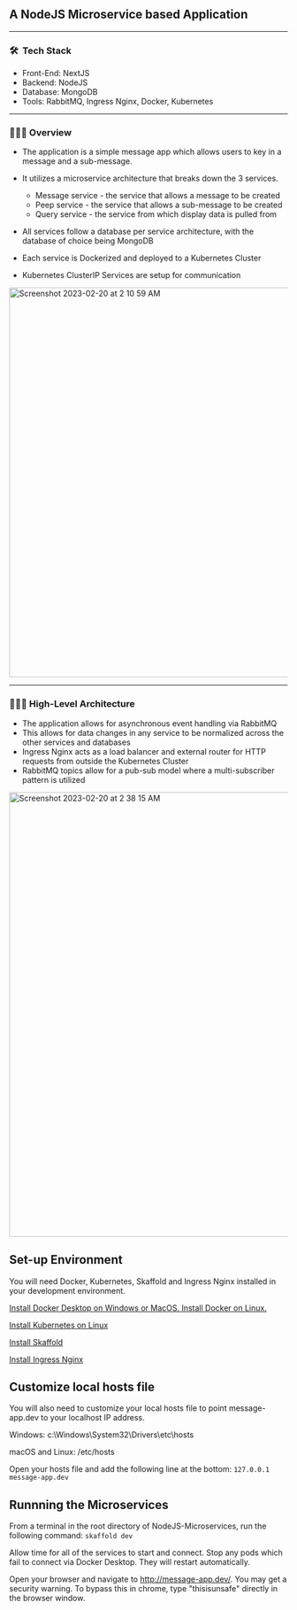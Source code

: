 ## A NodeJS Microservice based Application

---

### 🛠 &nbsp;Tech Stack

- Front-End: NextJS
- Backend: NodeJS
- Database: MongoDB
- Tools: RabbitMQ, Ingress Nginx, Docker, Kubernetes

---

### 🧑🏼‍🔬 Overview

 - The application is a simple message app which allows users to key in a message and a sub-message. 
 - It utilizes a microservice architecture that breaks down the 3 services.
 
    - Message service - the service that allows a message to be created
    - Peep service - the service that allows a sub-message to be created
    - Query service - the service from which display data is pulled from

 - All services follow a database per service architecture, with the database of choice being MongoDB
 - Each service is Dockerized and deployed to a Kubernetes Cluster
 - Kubernetes ClusterIP Services are setup for communication

<img width="704" alt="Screenshot 2023-02-20 at 2 10 59 AM" src="https://user-images.githubusercontent.com/72048640/219968647-0c076177-f4f2-484c-b3d9-4255b4228475.png">

---

### 🧑🏼‍🔬 High-Level Architecture

- The application allows for asynchronous event handling via RabbitMQ
- This allows for data changes in any service to be normalized across the other services and databases
- Ingress Nginx acts as a load balancer and external router for HTTP requests from outside the Kubernetes Cluster
- RabbitMQ topics allow for a pub-sub model where a multi-subscriber pattern is utilized

<img width="803" alt="Screenshot 2023-02-20 at 2 38 15 AM" src="https://user-images.githubusercontent.com/72048640/219969257-e01a3a24-e721-44dc-bfa5-4d03a921205e.png">

## Set-up Environment

You will need Docker, Kubernetes, Skaffold and Ingress Nginx installed in your development environment.  

[Install Docker Desktop on Windows or MacOS. Install Docker on Linux.](https://docs.docker.com/get-docker/)

[Install Kubernetes on Linux](https://minikube.sigs.k8s.io/docs/start/)

[Install Skaffold](https://skaffold.dev/docs/install/)

[Install Ingress Nginx](https://kubernetes.github.io/ingress-nginx/deploy/)

## Customize local hosts file  

You will also need to customize your local hosts file to point message-app.dev to your localhost IP address.

Windows:
c:\Windows\System32\Drivers\etc\hosts

macOS and Linux:
/etc/hosts

 Open your hosts file and add the following line at the bottom:
`127.0.0.1 message-app.dev`

## Runnning the Microservices  

From a terminal in the root directory of NodeJS-Microservices, run the following command:
`skaffold dev`

Allow time for all of the services to start and connect. Stop any pods which fail to connect via Docker Desktop. They will restart automatically.

Open your browser and navigate to http://message-app.dev/. You may get a security warning. To bypass this in chrome, type "thisisunsafe" directly in the browser window.

